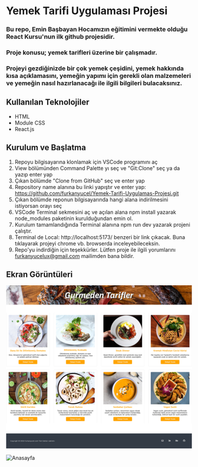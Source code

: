 # Yemek Tarifi Uygulaması Projesi

### Bu repo, Emin Başbayan Hocamızın eğitimini vermekte olduğu React Kursu'nun ilk github projesidir. 

### Proje konusu; yemek tarifleri üzerine bir çalışmadır.

### Projeyi gezdiğinizde bir çok yemek çeşidini, yemek hakkında kısa açıklamasını, yemeğin yapımı için gerekli olan malzemeleri ve yemeğin nasıl hazırlanacağı ile ilgili bilgileri bulacaksınız.

## Kullanılan Teknolojiler

- HTML
- Module CSS
- React.js

## Kurulum ve Başlatma

1. Repoyu bilgisayarına klonlamak için VSCode programını aç
2. View bölümünden Command Palette yı seç ve "Git:Clone" seç ya da yazıp enter yap
3. Çıkan bölümde "Clone from GitHub" seç ve enter yap
4. Repository name alanına bu linki yapıştır ve enter yap: https://github.com/furkanyucel/Yemek-Tarifi-Uygulamas-Projesi.git
5. Çıkan bölümde reponun bilgisayarında hangi alana indirilmesini istiyorsan orayı seç
6. VSCode Terminal sekmesini aç ve açılan alana npm install yazarak node_modules paketinin kurulduğundan emin ol.
7. Kurulum tamamlandığında Terminal alanına npm run dev yazarak projeni çalıştır.
8. Terminal de Local:   http://localhost:5173/ benzeri bir link çıkacak. Buna tıklayarak projeyi chrome vb. browserda inceleyebileceksin.
9. Repo'yu indirdiğin için teşekkürler. Lütfen proje ile ilgili yorumlarını furkanyucelux@gmail.com mailimden bana bildir.

## Ekran Görüntüleri
![Anasayfa](screenshot.jpg)

![Anasayfa](screenshot-2.png)
